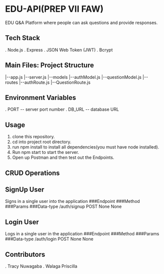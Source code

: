 # EDU-API(PREP VII FAW)

EDU Q&A Platform where people can ask questions and provide responses.

## Tech Stack
. Node.js
. Express
. JSON Web Token (JWT)
. Bcrypt

## Main Files: Project Structure
|--app.js
|--server.js
  |--models
    |--authModel.js
    |--questionModel.js
  |--routes
    |--authRoute.js
    |--QuestionRoute.js


## Environment Variables
. PORT -- server port number
. DB_URL -- database URL

## Usage
1. clone this repository.
2. cd into project root directory.
3. run npm install to install all dependencies(you must have node installed).
4. Run npm start to start the server.
5. Open up Postman and then test out the Endpoints.

## CRUD Operations
## SignUp User
Signs in a single user into the application
###Endpoint     ###Method       ###Params       ###Data-type
/auth/signup    POST            None            None

## Login User
Logs in a single user in the application
###Endpoint     ###Method       ###Params       ###Data-type
/auth/login     POST            None            None

## Contributors
. Tracy Nuwagaba
. Walaga Priscilla
